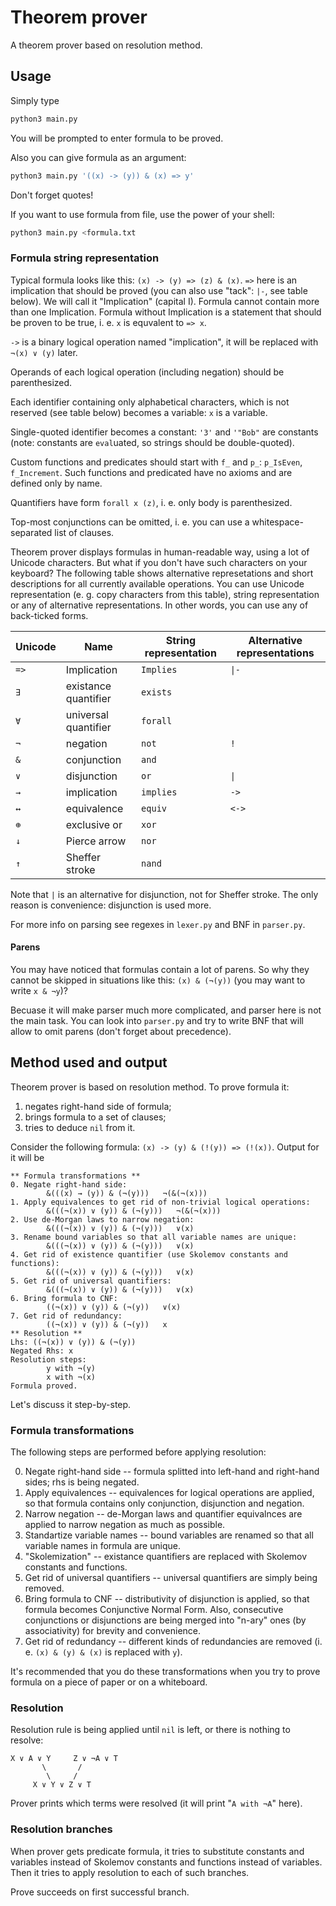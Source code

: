# Theorem prover

A theorem prover based on resolution method.

## Usage

Simply type
```bash
python3 main.py
```

You will be prompted to enter formula to be proved.

Also you can give formula as an argument:
```bash
python3 main.py '((x) -> (y)) & (x) => y'
```
Don't forget quotes!

If you want to use formula from file, use the power of your shell:
```bash
python3 main.py <formula.txt
```

### Formula string representation

Typical formula looks like this: `(x) -> (y) => (z) & (x)`.
`=>` here is an implication that should be proved (you can also use "tack": `|-`, see table below).
We will call it "Implication" (capital I).
Formula cannot contain more than one Implication.
Formula without Implication is a statement that should be proven to be true, i. e. `x` is equvalent to `=> x`.

`->` is a binary logical operation named "implication", it will be replaced with `¬(x) ∨ (y)` later.

Operands of each logical operation (including negation) should be parenthesized.

Each identifier containing only alphabetical characters, which is not reserved (see table below) becomes a variable:
`x` is a variable.

Single-quoted identifier becomes a constant:
`'3'` and `'"Bob"` are constants (note: constants are `eval`uated, so strings should be double-quoted).

Custom functions and predicates should start with `f_` and `p_`: `p_IsEven`, `f_Increment`.
Such functions and predicated have no axioms and are defined only by name.

Quantifiers have form `forall x (z)`, i. e. only body is parenthesized.

Top-most conjunctions can be omitted, i. e. you can use a whitespace-separated list of clauses.

Theorem prover displays formulas in human-readable way, using a lot of Unicode characters.
But what if you don't have such characters on your keyboard?
The following table shows alternative represetations and short descriptions for all currently available operations.
You can use Unicode representation (e. g. copy characters from this table), string representation or any of alternative representations.
In other words, you can use any of back-ticked forms.

| Unicode | Name | String representation | Alternative representations |
| --- | --- | --- | --- |
| `=>` | Implication | `Implies` | `\|-` |
| `∃` | existance quantifier | `exists` | |
| `∀` | universal quantifier | `forall` | |
| `¬` | negation | `not` | `!` |
| `&` | conjunction | `and` | |
| `∨` | disjunction | `or` | `\|` |
| `→` | implication | `implies` | `->` |
| `↔` | equivalence | `equiv` | `<->` |
| `⊕` | exclusive or | `xor` | |
| `↓` | Pierce arrow | `nor` | |
| `↑` | Sheffer stroke | `nand` | |

Note that `|` is an alternative for disjunction, not for Sheffer stroke.
The only reason is convenience: disjunction is used more.

For more info on parsing see regexes in `lexer.py` and BNF in `parser.py`.

#### Parens

You may have noticed that formulas contain a lot of parens.
So why they cannot be skipped in situations like this: `(x) & (¬(y))` (you may want to write `x & ¬y`)?

Becuase it will make parser much more complicated, and parser here is not the main task.
You can look into `parser.py` and try to write BNF that will allow to omit parens (don't forget about precedence).

## Method used and output

Theorem prover is based on resolution method.
To prove formula it:
1. negates right-hand side of formula;
2. brings formula to a set of clauses;
3. tries to deduce `nil` from it.

Consider the following formula: `(x) -> (y) & (!(y)) => (!(x))`.
Output for it will be

```
** Formula transformations **
0. Negate right-hand side:
        &(((x) → (y)) & (¬(y)))   ¬(&(¬(x)))
1. Apply equivalences to get rid of non-trivial logical operations:
        &(((¬(x)) ∨ (y)) & (¬(y)))   ¬(&(¬(x)))
2. Use de-Morgan laws to narrow negation:
        &(((¬(x)) ∨ (y)) & (¬(y)))   ∨(x)
3. Rename bound variables so that all variable names are unique:
        &(((¬(x)) ∨ (y)) & (¬(y)))   ∨(x)
4. Get rid of existence quantifier (use Skolemov constants and functions):
        &(((¬(x)) ∨ (y)) & (¬(y)))   ∨(x)
5. Get rid of universal quantifiers:
        &(((¬(x)) ∨ (y)) & (¬(y)))   ∨(x)
6. Bring formula to CNF:
        ((¬(x)) ∨ (y)) & (¬(y))   ∨(x)
7. Get rid of redundancy:
        ((¬(x)) ∨ (y)) & (¬(y))   x
** Resolution **
Lhs: ((¬(x)) ∨ (y)) & (¬(y))
Negated Rhs: x
Resolution steps:
        y with ¬(y)
        x with ¬(x)
Formula proved.
```

Let's discuss it step-by-step.

### Formula transformations

The following steps are performed before applying resolution:

0. Negate right-hand side -- formula splitted into left-hand and right-hand sides; rhs is being negated.
1. Apply equivalences -- equivalences for logical operations are applied, so that formula contains only conjunction, disjunction and negation.
2. Narrow negation -- de-Morgan laws and quantifier equivalnces are applied to narrow negation as much as possible.
3. Standartize variable names -- bound variables are renamed so that all variable names in formula are unique.
4. "Skolemization" -- existance quantifiers are replaced with Skolemov constants and functions.
5. Get rid of universal quantifiers -- universal quantifiers are simply being removed.
6. Bring formula to CNF -- distributivity of disjunction is applied, so that formula becomes Conjunctive Normal Form.
Also, consecutive conjunctions or disjunctions are being merged into "n-ary" ones (by associativity) for brevity and convenience.
7. Get rid of redundancy -- different kinds of redundancies are removed (i. e. `(x) & (y) & (x)` is replaced with `y`).

It's recommended that you do these transformations when you try to prove formula on a piece of paper or on a whiteboard.

### Resolution

Resolution rule is being applied until `nil` is left, or there is nothing to resolve:
```
X ∨ A ∨ Y     Z ∨ ¬A ∨ T
       \       /
        \     /
     X ∨ Y ∨ Z ∨ T
```

Prover prints which terms were resolved (it will print "`A with ¬A`" here).

### Resolution branches

When prover gets predicate formula, it tries to substitute constants and variables instead of Skolemov constants and functions instead of variables.
Then it tries to apply resolution to each of such branches.

Prove succeeds on first successful branch.
